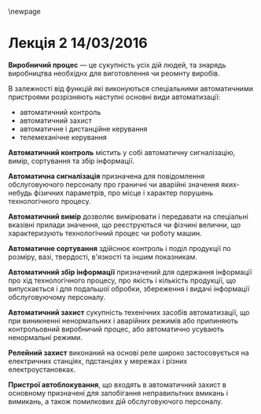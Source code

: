 \newpage
# Лекція 2 14/03/2016

__Виробничий процес__ &mdash; це сукупність усіх дій людей, та знарядь виробництва необхіднх для
виготовлення чи реомнту виробів.

В залежності від функцій які виконуються спеціальними автоматичними пристроями розрізняють наступні
основні види автоматизації:

- автоматичний контроль
- автоматичний захист
- автоматичне і дистанційне керування
- телемеханічне керування

__Автоматичний контроль__ містить у собі автоматичну сигналізацію, вимір, сортування та збір
інформації.

__Автоматична сигналізація__ призначена для повідомлення обслуговуючого персоналу про граничні чи
аварійні значення яких-небудь фізичних параметрів, про місце і характер порушень технологічного
процесу.

__Автоматичний вимір__ дозволяє вимірювати і передавати на спеціальні вказівні прилади значення, що
реєструються чи фізчині велични, що характеризують технологічний процес чи роботу машин.

__Автоматичне сортування__ здійснює контроль і поділ продукції по розміру, вазі, твердості,
в'язкості та іншим показникам.

__Автоматичний збір інформації__ призначений для одержання інформації про хід технологічного
процесу, про якість і кількість продукції, що випускається і для подальшої обробки, збереження і
видачі інформації обслуговуючому персоналу.

__Автоматичний захист__ сукупність техенічних засобів автоматизації, що при виникненні ненормальних
і аварійних режимів або припиняють контрольовний виробничий процес, або автоматично усувають
ненормальні режими.

__Релейний захист__ виконаний на основі реле широко застосовується на електричних станціях,
пдстанціях у мережах і різних електроустановках.

__Пристрої автоблокування__, що входять в автоматичний захист в основному призначені для запобігання
неправильтних вмикань і вимикань, а також помилкових дій обслуговуючого персоналу.
